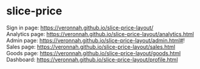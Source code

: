 # slice-price

Sign in page:
https://veronnah.github.io/slice-price-layout/
<br>
Analytics page:
https://veronnah.github.io/slice-price-layout/analytics.html
<br>
Admin page:
https://veronnah.github.io/slice-price-layout/admin.html#!
<br>
Sales page:
https://veronnah.github.io/slice-price-layout/sales.html
<br>
Goods page:
https://veronnah.github.io/slice-price-layout/goods.html
<br>
Dashboard:
https://veronnah.github.io/slice-price-layout/profile.html
